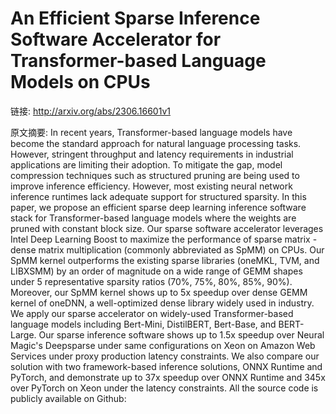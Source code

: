 # An Efficient Sparse Inference Software Accelerator for Transformer-based Language Models on CPUs

链接: http://arxiv.org/abs/2306.16601v1

原文摘要:
In recent years, Transformer-based language models have become the standard
approach for natural language processing tasks. However, stringent throughput
and latency requirements in industrial applications are limiting their
adoption. To mitigate the gap, model compression techniques such as structured
pruning are being used to improve inference efficiency. However, most existing
neural network inference runtimes lack adequate support for structured
sparsity. In this paper, we propose an efficient sparse deep learning inference
software stack for Transformer-based language models where the weights are
pruned with constant block size. Our sparse software accelerator leverages
Intel Deep Learning Boost to maximize the performance of sparse matrix - dense
matrix multiplication (commonly abbreviated as SpMM) on CPUs. Our SpMM kernel
outperforms the existing sparse libraries (oneMKL, TVM, and LIBXSMM) by an
order of magnitude on a wide range of GEMM shapes under 5 representative
sparsity ratios (70%, 75%, 80%, 85%, 90%). Moreover, our SpMM kernel shows up
to 5x speedup over dense GEMM kernel of oneDNN, a well-optimized dense library
widely used in industry. We apply our sparse accelerator on widely-used
Transformer-based language models including Bert-Mini, DistilBERT, Bert-Base,
and BERT-Large. Our sparse inference software shows up to 1.5x speedup over
Neural Magic's Deepsparse under same configurations on Xeon on Amazon Web
Services under proxy production latency constraints. We also compare our
solution with two framework-based inference solutions, ONNX Runtime and
PyTorch, and demonstrate up to 37x speedup over ONNX Runtime and 345x over
PyTorch on Xeon under the latency constraints. All the source code is publicly
available on Github: 